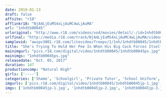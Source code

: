 ```yaml
---
date: 2019-01-13
draft: false
affsite: "r18"
afflinkr18: "NjA4LjEuMS4xLjAuMC4wLjAuMA"
url: "1nhdtb00045"
urloriginal: "http://www.r18.com/videos/vod/movies/detail/-/id=1nhdtb00045"
urlfinal: "http://media.r18.com/track/NjA4LjEuMS4xLjAuMC4wLjAuMA/videos/vod/movies/detail/-/id=1nhdtb00045"
samplevid: "awspv3001.r18.com/litevideo/freepv/1/1nh/1nhdtb00045/1nhdtb00045_dmb_w.mp4"
title: "She's Trying To Hold Her Pee In When His Big Cock Forces Itself Into Her Pussy And Starts Pumping Away! This Schoolgirl Is Trembling And Twitching As She Pisses Herself Silly When She Can No Longer Stand The Pleasure"
mainimgurl: "pics.r18.com/digital/video/1nhdtb00045/1nhdtb00045ps.jpg"
mainimgs: "1nhdtb00045ps.jpg"
releasedate: "Oct. 05, 2017"
duration: 147
productioncomp: "Natural High"
girls: ['----']
categories: ['Shame', 'Schoolgirl', 'Private Tutor', 'School Uniform', 'Urination', 'Hi-Def']
imgurls: ['pics.r18.com/digital/video/1nhdtb00045/1nhdtb00045jp-1.jpg', 'pics.r18.com/digital/video/1nhdtb00045/1nhdtb00045jp-2.jpg', 'pics.r18.com/digital/video/1nhdtb00045/1nhdtb00045jp-3.jpg', 'pics.r18.com/digital/video/1nhdtb00045/1nhdtb00045jp-4.jpg', 'pics.r18.com/digital/video/1nhdtb00045/1nhdtb00045jp-5.jpg', 'pics.r18.com/digital/video/1nhdtb00045/1nhdtb00045jp-6.jpg', 'pics.r18.com/digital/video/1nhdtb00045/1nhdtb00045jp-7.jpg', 'pics.r18.com/digital/video/1nhdtb00045/1nhdtb00045jp-8.jpg', 'pics.r18.com/digital/video/1nhdtb00045/1nhdtb00045jp-9.jpg', 'pics.r18.com/digital/video/1nhdtb00045/1nhdtb00045jp-10.jpg', 'pics.r18.com/digital/video/1nhdtb00045/1nhdtb00045jp-11.jpg', 'pics.r18.com/digital/video/1nhdtb00045/1nhdtb00045jp-12.jpg', 'pics.r18.com/digital/video/1nhdtb00045/1nhdtb00045jp-13.jpg', 'pics.r18.com/digital/video/1nhdtb00045/1nhdtb00045jp-14.jpg', 'pics.r18.com/digital/video/1nhdtb00045/1nhdtb00045jp-15.jpg', 'pics.r18.com/digital/video/1nhdtb00045/1nhdtb00045jp-16.jpg', 'pics.r18.com/digital/video/1nhdtb00045/1nhdtb00045jp-17.jpg', 'pics.r18.com/digital/video/1nhdtb00045/1nhdtb00045jp-18.jpg', 'pics.r18.com/digital/video/1nhdtb00045/1nhdtb00045jp-19.jpg', 'pics.r18.com/digital/video/1nhdtb00045/1nhdtb00045jp-20.jpg']
imgs: ['1nhdtb00045jp-1.jpg', '1nhdtb00045jp-2.jpg', '1nhdtb00045jp-3.jpg', '1nhdtb00045jp-4.jpg', '1nhdtb00045jp-5.jpg', '1nhdtb00045jp-6.jpg', '1nhdtb00045jp-7.jpg', '1nhdtb00045jp-8.jpg', '1nhdtb00045jp-9.jpg', '1nhdtb00045jp-10.jpg', '1nhdtb00045jp-11.jpg', '1nhdtb00045jp-12.jpg', '1nhdtb00045jp-13.jpg', '1nhdtb00045jp-14.jpg', '1nhdtb00045jp-15.jpg', '1nhdtb00045jp-16.jpg', '1nhdtb00045jp-17.jpg', '1nhdtb00045jp-18.jpg', '1nhdtb00045jp-19.jpg', '1nhdtb00045jp-20.jpg']
---
```

